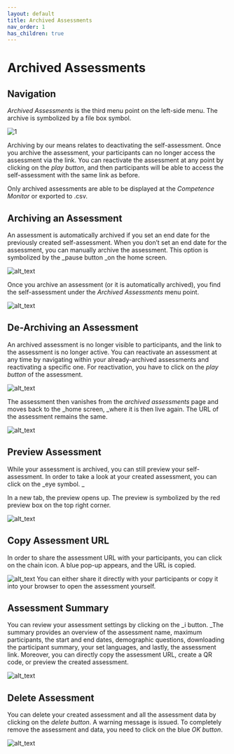```yaml
---
layout: default
title: Archived Assessments
nav_order: 1
has_children: true
---
```


# Archived Assessments

## Navigation

_Archived Assessments_ is the third menu point on the left-side menu. The archive is symbolized by a file box symbol.

![1](https://drive.google.com/file/d/1L5B6wYjskY2UAL3NMtDZpU2Jfbxl3UYw/view?usp=sharing "image_tooltip")

Archiving by our means relates to deactivating the self-assessment. Once you archive the assessment, your participants can no longer access the assessment via the link. You can reactivate the assessment at any point by clicking on the _play button_, and then participants will be able to access the self-assessment with the same link as before.

Only archived assessments are able to be displayed at the _Competence Monitor_ or exported to .csv.

## Archiving an Assessment

An assessment is automatically archived if you set an end date for the previously created self-assessment. When you don’t set an end date for the assessment, you can manually archive the assessment. This option is symbolized by the \_pause button \_on the home screen.

![alt_text](https://drive.google.com/file/d/1BwVL9Vkla2UDylvMnO9V1u7CXRqbN_3w/view?usp=sharing "image_tooltip")

Once you archive an assessment (or it is automatically archived), you find the self-assessment under the _Archived Assessments_ menu point.

![alt_text](https://drive.google.com/file/d/1NYN3vIo3pGtvDp3e72N-a86uRkk8th0E/view?usp=sharing "image_tooltip")

## De-Archiving an Assessment

An archived assessment is no longer visible to participants, and the link to the assessment is no longer active. You can reactivate an assessment at any time by navigating within your already-archived assessments and reactivating a specific one. For reactivation, you have to click on the _play button_ of the assessment.

![alt_text](https://drive.google.com/file/d/1NYN3vIo3pGtvDp3e72N-a86uRkk8th0E/view?usp=sharing "image_tooltip")

The assessment then vanishes from the _archived assessments_ page and moves back to the \_home screen, \_where it is then live again. The URL of the assessment remains the same.

![alt_text](https://drive.google.com/file/d/1BwVL9Vkla2UDylvMnO9V1u7CXRqbN_3w/view?usp=sharing "image_tooltip")

## Preview Assessment

While your assessment is archived, you can still preview your self-assessment. In order to take a look at your created assessment, you can click on the _eye symbol. _

In a new tab, the preview opens up. The preview is symbolized by the red preview box on the top right corner.

![alt_text](https://drive.google.com/file/d/16Z5VgWojhmXj3aDCPRlXy_5fq_3QUEx7/view?usp=sharing "image_tooltip")

## Copy Assessment URL

In order to share the assessment URL with your participants, you can click on the chain icon. A blue pop-up appears, and the URL is copied.

![alt_text](https://drive.google.com/file/d/1Ejz8Y8-OfKa6gxHJgSlAGlgAZUS3vqLF/view?usp=sharing "image_tooltip")
You can either share it directly with your participants or copy it into your browser to open the assessment yourself.

## Assessment Summary

You can review your assessment settings by clicking on the \_i button. \_The summary provides an overview of the assessment name, maximum participants, the start and end dates, demographic questions, downloading the participant summary, your set languages, and lastly, the assessment link. Moreover, you can directly copy the assessment URL, create a QR code, or preview the created assessment.

![alt_text](https://drive.google.com/file/d/1-TrDJ62M-FsuIsQAo2_NoiftKfD0uKHb/view?usp=sharing "image_tooltip")

## Delete Assessment

You can delete your created assessment and all the assessment data by clicking on the _delete button_. A warning message is issued. To completely remove the assessment and data, you need to click on the blue _OK button_.

![alt_text](https://drive.google.com/file/d/19QZ9ROr-gqqudzHPzTy0Yy5kY7-bs1R6/view?usp=sharing "image_tooltip")
